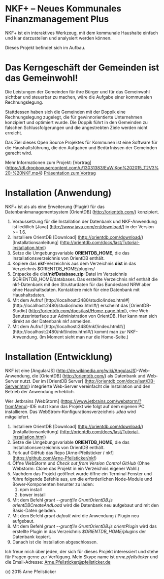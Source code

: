 # NKF+ – Neues Kommunales Finanzmanagement Plus

NKF+ ist ein interaktives Werkzeug, mit dem kommunale Haushalte einfach und klar darzustellen und analysiert werden können.

Dieses Projekt befindet sich im Aufbau.

# Das Kerngeschäft der Gemeinden ist das Gemeinwohl!

Die Leistungen der Gemeinden für ihre Bürger und für das Gemeinwohl sichtbar und steuerbar zu machen,
wäre die Aufgabe einer kommunalen Rechnungslegung.

Stattdessen haben sich die Gemeinden mit der Doppik eine Rechnungslegung zugelegt, die für
gewinnorientierte Unternehmen konzipiert und optimiert wurde. Die Doppik führt in den Gemeinden zu
falschen Schlussfolgerungen und die angestrebten Ziele werden nicht erreicht.

Das Ziel dieses Open Source Projektes für Kommunen ist eine Software für die Haushaltsführung, die den
Aufgaben und Bedürfnissen der Gemeinden gerecht wird.

Mehr Informationen zum Projekt: [Vortrag] (https://dl.dropboxusercontent.com/u/13031383/EuWiKon%202015_T2V3%20-%20NKF.mp4)
[Präsentation zum Vortrag](http://euwikon.eu/wordpress/wp-content/uploads/2015/01/EuWiKon-2015-Folien-NKF-Vortrag.key1.pdf)

# Installation (Anwendung)

NKF+ ist als als eine Erweiterung (Plugin) für das Datenbankmanagementsystem [OrientDB] (http://orientdb.com/) konzipiert.

1. Voraussetzung für die Installation der Datenbank und NKF-Anwendung ist leditlich [Java] (http://www.java.com/en/download/) 
in der Version >= 1.6.
1. Installiere OrientDB [Download] (http://orientdb.com/download/) [Installationsanleitung] (http://orientdb.com/docs/last/Tutorial-Installation.html)
1. Setze die Umgebungsvariable **ORIENTDB_HOME**, die das Installationsverzeichnis von OrientDB enthält.
1. Kopiere das **nkf**-Verzeichnis aus dem Verzeichnis **dist** in das Verzeichnis $ORIENTDB_HOME/plugins/
1. Entpacke die dist/**nkfDatabase.zip**-Datei im Verzeichnis $ORIENTDB_HOME/databases. 
Das erstellte Verzeichnis nkf enthält die nkf-Datenbank mit den Strukturdaten für das Bundesland NRW aber ohne Haushaltsdaten.
Kontaktiere mich für eine Datenbank mit Haushaltsdaten.
1. Mit dem Aufruf [http://localhost:2480/studio/index.html#] (http://localhost:2480/studio/index.html#/) 
erscheint das [OrientDB-Studio] (http://orientdb.com/docs/last/Home-page.html), 
eine Web-Benutzerinterface zur Administration von OrientDB. Hier kann man sich direkt an der Datenbank nkf anmelden.
1. Mit dem Aufruf [http://localhost:2480/nkf/index.html#/] (http://localhost:2480/nkf/index.html#/) kommt man zur NKF-Anwendung.
(Im Moment sieht man nur die Home-Seite.)

# Installation (Entwicklung)

NKF ist eine [AngularJS] (http://de.wikipedia.org/wiki/AngularJS)-Web-Anwendung, die [OrientDB] (http://orientdb.com/) 
als Datenbank und Web-Server nutzt. Der im [OrientDB Server] (http://orientdb.com/docs/last/DB-Server.html) 
integrierte Web-Server vereinfacht die Installation und den Betrieb der Anwendung erheblich.
 
Wer Jetbrains [WebStorm] (https://www.jetbrains.com/webstorm/?fromMenu)-IDE nutzt kann das Projekt wie folgt auf dem eigenen PC
installieren. Das WebStrom-Konfigurationsverzeichnis *.idea* wird mitgeliefert.

1. Installiere OrientDB [Download] (http://orientdb.com/download/) [Installationsanleitung] (http://orientdb.com/docs/last/Tutorial-Installation.html)
1. Setze die Umgebungsvariable **ORIENTDB_HOME**, die das Installationsverzeichnis von OrientDB enthält.
1. Fork auf GitHub das Repo [Arne-Pfeilsticker / nkf] (https://github.com/Arne-Pfeilsticker/nkf)
1. Öffne WebStorm und *Check out from Version Control GitHub* (Ohne Webstorm: Clone das Projekt in ein Verzeichnis eigener Wahl.)
1. Nachdem das Projekt geöffnet wurde öffne ein Terminal Fenster und führe folgende Befehle aus, um die erforderlichen 
Node-Module und Bower-Komponenten herunter zu laden:
    1. npm install
    1. bower install
1. Mit dem Befehl *grunt --gruntfile GruntOrientDB.js orientDBCreateAndLoad* wird die Datenbank neu aufgebaut und mit den Basis-Daten geladen.
1. Mit dem Befehl *grunt default* wird die Anwendung / Plugin neu aufgebaut.
1. Mit dem Befehl *grunt --gruntfile GruntOrientDB.js orientPlugin* wird das erstellte Plugin in das Verzeichnis *$ORIENTDB_HOME/plugins* der Datenbank kopiert. 
1. Danach ist die Installation abgeschlossen.

Ich freue mich über jeden, der sich für dieses Projekt interessiert und stehe für Fragen gerne zur Verfügung.
Mein Skype name ist *arne.pfeilsticker* und die Email-Adresse: Arne.Pfeilsticker@pfeilsticker.de

(c) 2015 Arne Pfeilsticker